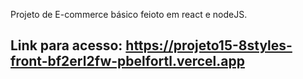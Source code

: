 Projeto de E-commerce básico feioto em react e nodeJS.

## Link para acesso: https://projeto15-8styles-front-bf2erl2fw-pbelfortl.vercel.app
